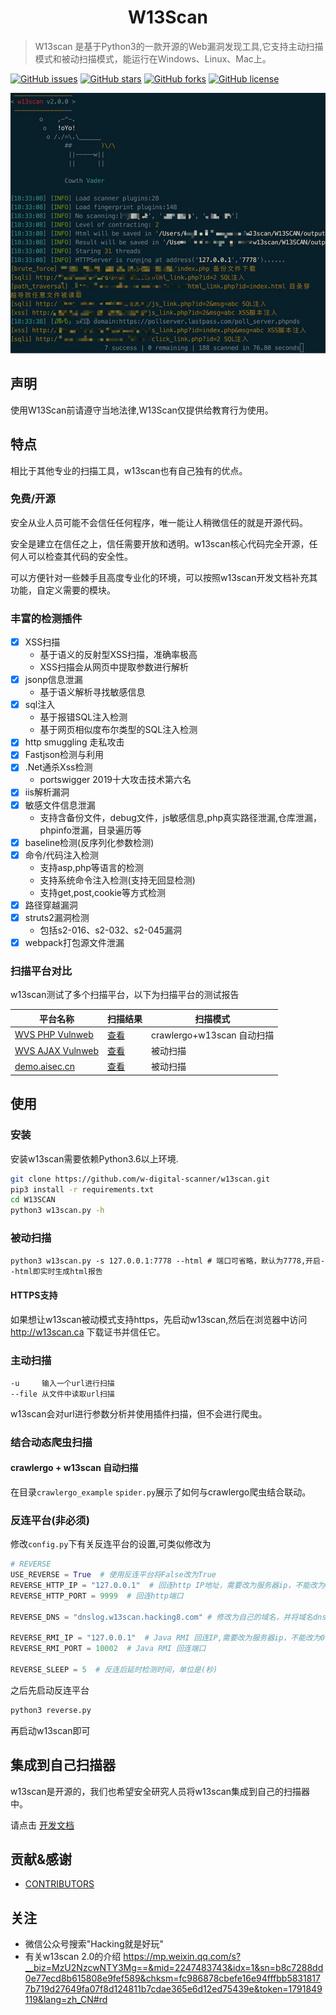 <h1 align="center">W13Scan</h1>

> W13scan 是基于Python3的一款开源的Web漏洞发现工具,它支持主动扫描模式和被动扫描模式，能运行在Windows、Linux、Mac上。

[![GitHub issues](https://img.shields.io/github/issues/boy-hack/w13scan)](https://github.com/boy-hack/w13scan/issues)  [![GitHub stars](https://img.shields.io/github/stars/boy-hack/w13scan)](https://github.com/boy-hack/w13scan/stargazers) [![GitHub forks](https://img.shields.io/github/forks/boy-hack/w13scan)](https://github.com/boy-hack/w13scan/network) [![GitHub license](https://img.shields.io/github/license/boy-hack/w13scan)](https://github.com/boy-hack/w13scan/blob/master/LICENSE)

![Jietu20200516-184214](./doc/logo.jpg)

## 声明

使用W13Scan前请遵守当地法律,W13Scan仅提供给教育行为使用。

## 特点
相比于其他专业的扫描工具，w13scan也有自己独有的优点。
### 免费/开源
安全从业人员可能不会信任任何程序，唯一能让人稍微信任的就是开源代码。

安全是建立在信任之上，信任需要开放和透明。w13scan核心代码完全开源，任何人可以检查其代码的安全性。

可以方便针对一些棘手且高度专业化的环境，可以按照w13scan开发文档补充其功能，自定义需要的模块。

### 丰富的检测插件
- [x] XSS扫描
    - 基于语义的反射型XSS扫描，准确率极高
    - XSS扫描会从网页中提取参数进行解析
- [x] jsonp信息泄漏
    - 基于语义解析寻找敏感信息
- [x] sql注入
    - 基于报错SQL注入检测
    - 基于网页相似度布尔类型的SQL注入检测
- [x] http smuggling 走私攻击
- [x] Fastjson检测与利用
- [x] .Net通杀Xss检测
    - portswigger 2019十大攻击技术第六名
- [x] iis解析漏洞
- [x] 敏感文件信息泄漏
    - 支持含备份文件，debug文件，js敏感信息,php真实路径泄漏,仓库泄漏，phpinfo泄漏，目录遍历等
- [x] baseline检测(反序列化参数检测)
- [x] 命令/代码注入检测
    - 支持asp,php等语言的检测
    - 支持系统命令注入检测(支持无回显检测)
    - 支持get,post,cookie等方式检测
- [x] 路径穿越漏洞
- [x] struts2漏洞检测
    - 包括s2-016、s2-032、s2-045漏洞
- [x] webpack打包源文件泄漏
### 扫描平台对比
w13scan测试了多个扫描平台，以下为扫描平台的测试报告

| 平台名称                                              | 扫描结果                                                     | 扫描模式                   |
| ----------------------------------------------------- | ------------------------------------------------------------ | -------------------------- |
| [WVS PHP Vulnweb](http://testphp.vulnweb.com/)        | [查看](https://i.hacking8.com/static/testphp.vulnweb.html)   | crawlergo+w13scan 自动扫描 |
| [WVS AJAX Vulnweb](http://testphp.vulnweb.com/AJAX/#) | [查看](https://i.hacking8.com/static/testphp.vulnweb-ajax.html) | 被动扫描                   |
| [demo.aisec.cn](http://demo.aisec.cn/demo/aisec/)     | [查看](https://i.hacking8.com/static/demo.aisec.cn.html)     | 被动扫描                   |

## 使用

### 安装
安装w13scan需要依赖Python3.6以上环境.
```bash
git clone https://github.com/w-digital-scanner/w13scan.git
pip3 install -r requirements.txt
cd W13SCAN
python3 w13scan.py -h
```
### 被动扫描

```
python3 w13scan.py -s 127.0.0.1:7778 --html # 端口可省略，默认为7778,开启--html即实时生成html报告
```

#### HTTPS支持

如果想让w13scan被动模式支持https，先启动w13scan,然后在浏览器中访问 http://w13scan.ca 下载证书并信任它。
### 主动扫描

```
-u     输入一个url进行扫描
--file 从文件中读取url扫描
```

w13scan会对url进行参数分析并使用插件扫描，但不会进行爬虫。

### 结合动态爬虫扫描

#### crawlergo + w13scan 自动扫描
在目录`crawlergo_example` `spider.py`展示了如何与crawlergo爬虫结合联动。

### 反连平台(非必须)
修改`config.py`下有关反连平台的设置,可类似修改为
```python
# REVERSE
USE_REVERSE = True  # 使用反连平台将False改为True
REVERSE_HTTP_IP = "127.0.0.1"  # 回连http IP地址，需要改为服务器ip，不能改为0.0.0.0，因为程序无法识别
REVERSE_HTTP_PORT = 9999  # 回连http端口

REVERSE_DNS = "dnslog.w13scan.hacking8.com" # 修改为自己的域名，并将域名dns修改为本机IP

REVERSE_RMI_IP = "127.0.0.1"  # Java RMI 回连IP,需要改为服务器ip，不能改为0.0.0.0，因为程序无法识别
REVERSE_RMI_PORT = 10002  # Java RMI 回连端口

REVERSE_SLEEP = 5  # 反连后延时检测时间，单位是(秒)
```
之后先启动反连平台
```bash
python3 reverse.py
```
再启动w13scan即可

## 集成到自己扫描器

w13scan是开源的，我们也希望安全研究人员将w13scan集成到自己的扫描器中。

请点击 [开发文档](./doc/dev.md)
## 贡献&感谢
- [CONTRIBUTORS](CONTRIBUTORS.md)

## 关注
- 微信公众号搜索"Hacking就是好玩"
- 有关w13scan 2.0的介绍 https://mp.weixin.qq.com/s?__biz=MzU2NzcwNTY3Mg==&mid=2247483743&idx=1&sn=b8c7288dd0e77ecd8b615808e9fef589&chksm=fc986878cbefe16e94fffbb58318177b719d27649fa07f8d124811b7cdae365e6d12ed75439e&token=1791849119&lang=zh_CN#rd
